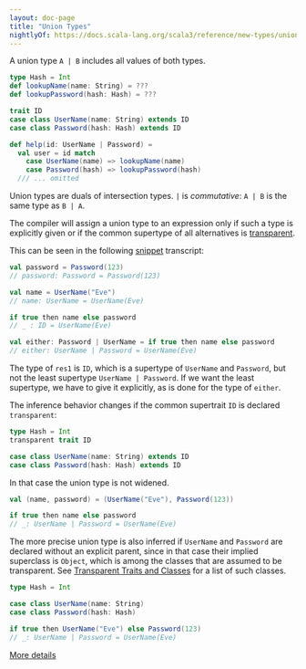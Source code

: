 ```yaml
---
layout: doc-page
title: "Union Types"
nightlyOf: https://docs.scala-lang.org/scala3/reference/new-types/union-types.html
---
```


A union type `A | B` includes all values of both types.


```scala sc-name:id
type Hash = Int
def lookupName(name: String) = ???
def lookupPassword(hash: Hash) = ???

trait ID
case class UserName(name: String) extends ID
case class Password(hash: Hash) extends ID

def help(id: UserName | Password) =
  val user = id match
    case UserName(name) => lookupName(name)
    case Password(hash) => lookupPassword(hash)
  /// ... omitted
```

Union types are duals of intersection types. `|` is _commutative_:
`A | B` is the same type as `B | A`.

The compiler will assign a union type to an expression only if such a
type is explicitly given or if the common supertype of all alternatives is [transparent](../other-new-features/transparent-traits.md).


This can be seen in the following [snippet](https://docs.scala-lang.org/overviews/repl/overview.html) transcript:

```scala sc-compile-with:id sc-name:widen
val password = Password(123)
// password: Password = Password(123)

val name = UserName("Eve")
// name: UserName = UserName(Eve)

if true then name else password
// _ : ID = UserName(Eve)

val either: Password | UserName = if true then name else password
// either: UserName | Password = UserName(Eve)
```
The type of `res1` is `ID`, which is a supertype of
`UserName` and `Password`, but not the least supertype `UserName | Password`.
If we want the least supertype, we have to give it
explicitly, as is done for the type of `either`.

The inference behavior changes if the common supertrait `ID` is declared `transparent`:
```scala sc-name:transparent-trait
type Hash = Int
transparent trait ID

case class UserName(name: String) extends ID
case class Password(hash: Hash) extends ID
```

In that case the union type is not widened.

```scala sc-compile-with:transparent-trait
val (name, password) = (UserName("Eve"), Password(123))

if true then name else password
// _: UserName | Password = UserName(Eve)
```
The more precise union type is also inferred if `UserName` and `Password` are declared without an explicit
parent, since in that case their implied superclass is `Object`, which is among the classes that are
assumed to be transparent. See [Transparent Traits and Classes](../other-new-features/transparent-traits.md)
for a list of such classes.
```scala
type Hash = Int

case class UserName(name: String)
case class Password(hash: Hash)

if true then UserName("Eve") else Password(123)
// _: UserName | Password = UserName(Eve)
```


[More details](./union-types-spec.md)
